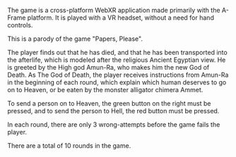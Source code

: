 The game is a cross-platform WebXR application made primarily with the A-Frame platform.
It is played with a VR headset, without a need for hand controls.

This is a parody of the game "Papers, Please". 

The player finds out that he has died, and that he has been transported into the afterlife, which is modeled after the religious Ancient Egyptian view. He is greeted by the High god Amun-Ra, who makes him the new God of Death.
As The God of Death, the player receives instructions from Amun-Ra in the beginning of each round, which explain which human deserves to go on to Heaven, or be eaten by the monster alligator chimera Ammet.

To send a person on to Heaven, the green button on the right must be pressed, and to send the person to Hell, the red button must be pressed.

In each round, there are only 3 wrong-attempts before the game fails the player.

There are a total of 10 rounds in the game.